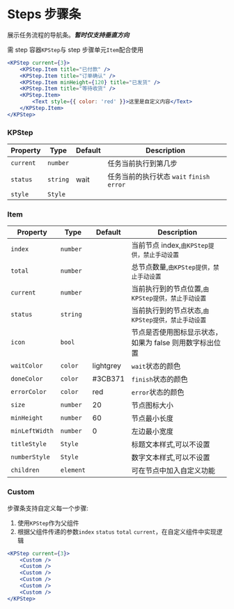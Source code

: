 # Steps 步骤条

展示任务流程的导航条。**_暂时仅支持垂直方向_**

需 step 容器`KPStep`与 step 步骤单元`Item`配合使用

```jsx
<KPStep current={3}>
    <KPStep.Item title="已付款" />
    <KPStep.Item title="订单确认" />
    <KPStep.Item minHeight={120} title="已发货" />
    <KPStep.Item title="等待收货" />
    <KPStep.Item>
        <Text style={{ color: 'red' }}>这里是自定义内容</Text>
    </KPStep.Item>
</KPStep>
```

### KPStep

| Property  | Type     | Default | Description                                |
| --------- | -------- | ------- | ------------------------------------------ |
| `current` | `number` |         | 任务当前执行到第几步                       |
| `status`  | `string` | wait    | 任务当前的执行状态 `wait` `finish` `error` |
| `style`   | `Style`  |         |                                            |

### Item

| Property      | Type      | Default   | Description                                             |
| ------------- | --------- | --------- | ------------------------------------------------------- |
| `index`       | `number`  |           | 当前节点 index,`由KPStep提供，禁止手动设置`            |
| `total`       | `number`  |           | 总节点数量,`由KPStep提供，禁止手动设置`                |
| `current`     | `number`  |           | 当前执行到的节点位置,`由KPStep提供，禁止手动设置`      |
| `status`      | `string`  |           | 当前执行到的节点状态,`由KPStep提供，禁止手动设置`      |
| `icon`        | `bool`    |           | 节点是否使用图标显示状态，如果为 false 则用数字标出位置 |
| `waitColor`   | `color`   | lightgrey | `wait`状态的颜色                                        |
| `doneColor`   | `color`   | #3CB371   | `finish`状态的颜色                                      |
| `errorColor`  | `color`   | red       | `error`状态的颜色                                       |
| `size`        | `number`  | 20        | 节点图标大小                                            |
| `minHeight`   | `number`  | 60        | 节点最小长度                                            |
| `minLeftWidth` | `number`  | 0        | 左边最小宽度                                            |
| `titleStyle`  | `Style`   |           | 标题文本样式,可以不设置                                 |
| `numberStyle` | `Style`   |           | 数字文本样式,可以不设置                                 |
| `children`    | `element` |           | 可在节点中加入自定义功能                                |

### Custom

步骤条支持自定义每一个步骤:

1. 使用`KPStep`作为父组件
2. 根据父组件传递的参数`index` `status` `total` `current`，在自定义组件中实现逻辑

```jsx
<KPStep current={3}>
    <Custom />
    <Custom />
    <Custom />
    <Custom />
    <Custom />
    <Custom />
</KPStep>
```
